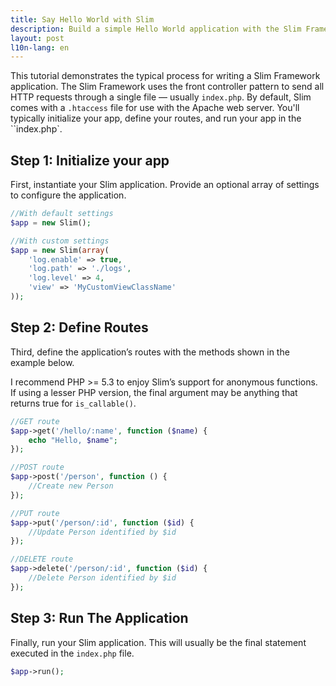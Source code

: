 ```yaml
---
title: Say Hello World with Slim
description: Build a simple Hello World application with the Slim Framework for PHP 5
layout: post
l10n-lang: en
---
```


This tutorial demonstrates the typical process for writing a Slim Framework application. The Slim Framework uses the front controller pattern to send all HTTP requests through a single file — usually `index.php`. By default, Slim comes with a `.htaccess` file for use with the Apache web server. You'll typically initialize your app, define your routes, and run your app in the ``index.php`.

## Step 1: Initialize your app

First, instantiate your Slim application. Provide an optional array of settings to configure the application.

```php
//With default settings
$app = new Slim();

//With custom settings
$app = new Slim(array(
    'log.enable' => true,
    'log.path' => './logs',
    'log.level' => 4,
    'view' => 'MyCustomViewClassName'
));
```

## Step 2: Define Routes

Third, define the application’s routes with the methods shown in the example below.

I recommend PHP >= 5.3 to enjoy Slim’s support for anonymous functions. If using a lesser PHP version, the final argument may be anything that returns true for `is_callable()`.

```php
//GET route
$app->get('/hello/:name', function ($name) {
    echo "Hello, $name";
});

//POST route
$app->post('/person', function () {
    //Create new Person
});

//PUT route
$app->put('/person/:id', function ($id) {
    //Update Person identified by $id
});

//DELETE route
$app->delete('/person/:id', function ($id) {
    //Delete Person identified by $id
});
```

## Step 3: Run The Application

Finally, run your Slim application. This will usually be the final statement executed in the `index.php` file.

```php
$app->run();
```
